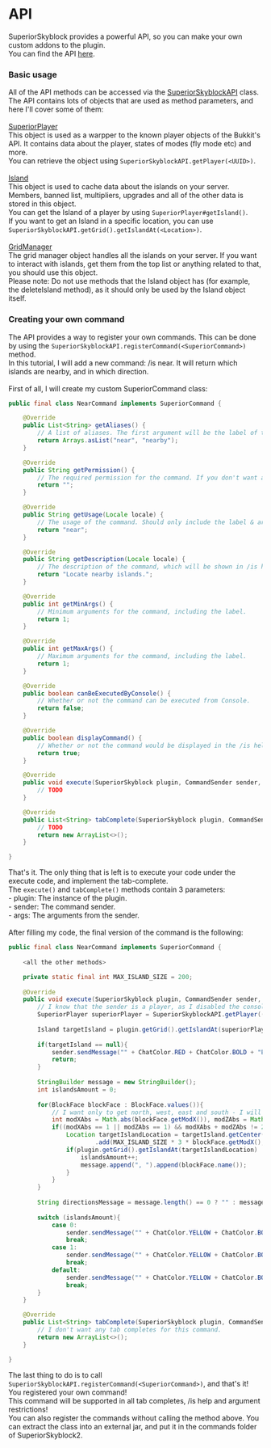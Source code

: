 # API
SuperiorSkyblock provides a powerful API, so you can make your own custom addons to the plugin.<br>
You can find the API [here](https://github.com/OmerBenGera/SuperiorSkyblockAPI).<br>

### Basic usage
All of the API methods can be accessed via the [SuperiorSkyblockAPI](https://github.com/OmerBenGera/SuperiorSkyblockAPI/blob/master/src/main/java/com/bgsoftware/superiorskyblock/api/SuperiorSkyblockAPI.java#L21) class.<br>
The API contains lots of objects that are used as method parameters, and here I'll cover some of them:<br><br>
[SuperiorPlayer](https://github.com/OmerBenGera/SuperiorSkyblockAPI/blob/3cd75af980c19061aa0d6fb1120ea8560c26017a/src/main/java/com/bgsoftware/superiorskyblock/api/wrappers/SuperiorPlayer.java#L20)<br>
This object is used as a warpper to the known player objects of the Bukkit's API. It contains data about the player, states of modes (fly mode etc) and more.<br>
You can retrieve the object using `SuperiorSkyblockAPI.getPlayer(<UUID>)`. <br><br>
[Island](https://github.com/OmerBenGera/SuperiorSkyblockAPI/blob/3cd75af980c19061aa0d6fb1120ea8560c26017a/src/main/java/com/bgsoftware/superiorskyblock/api/island/Island.java#L25)<br>
This object is used to cache data about the islands on your server. Members, banned list, multipliers, upgrades and all of the other data is stored in this object.<br>
You can get the Island of a player by using `SuperiorPlayer#getIsland()`.<br>
If you want to get an Island in a specific location, you can use `SuperiorSkyblockAPI.getGrid().getIslandAt(<Location>)`.<br><br>
[GridManager](https://github.com/OmerBenGera/SuperiorSkyblockAPI/blob/3cd75af980c19061aa0d6fb1120ea8560c26017a/src/main/java/com/bgsoftware/superiorskyblock/api/handlers/GridManager.java#L17)<br>
The grid manager object handles all the islands on your server. If you want to interact with islands, get them from the top list or anything related to that, you should use this object.<br>
Please note: Do not use methods that the Island object has (for example, the deleteIsland method), as it should only be used by the Island object itself.<br>

### Creating your own command
The API provides a way to register your own commands. This can be done by using the `SuperiorSkyblockAPI.registerCommand(<SuperiorCommand>)` method.<br>
In this tutorial, I will add a new command: /is near. It will return which islands are nearby, and in which direction.<br><br>
First of all, I will create my custom SuperiorCommand class:<br>
```java
public final class NearCommand implements SuperiorCommand {

    @Override
    public List<String> getAliases() {
        // A list of aliases. The first argument will be the label of the subcommand.
        return Arrays.asList("near", "nearby");
    }

    @Override
    public String getPermission() {
        // The required permission for the command. If you don't want a specific permission, use "".
        return "";
    }

    @Override
    public String getUsage(Locale locale) {
        // The usage of the command. Should only include the label & arguments of the command.
        return "near";
    }

    @Override
    public String getDescription(Locale locale) {
        // The description of the command, which will be shown in /is help.
        return "Locate nearby islands.";
    }

    @Override
    public int getMinArgs() {
        // Minimum arguments for the command, including the label.
        return 1;
    }

    @Override
    public int getMaxArgs() {
        // Maximum arguments for the command, including the label.
        return 1;
    }

    @Override
    public boolean canBeExecutedByConsole() {
        // Whether or not the command can be executed from Console.
        return false;
    }

    @Override
    public boolean displayCommand() {
        // Whether or not the command would be displayed in the /is help list.
        return true;
    }

    @Override
    public void execute(SuperiorSkyblock plugin, CommandSender sender, String[] args) {
        // TODO
    }

    @Override
    public List<String> tabComplete(SuperiorSkyblock plugin, CommandSender sender, String[] args) {
        // TODO
        return new ArrayList<>();
    }

}
```
That's it. The only thing that is left is to execute your code under the execute code, and implement the tab-complete.<br>
The `execute()` and `tabComplete()` methods contain 3 parameters:<br>
\- plugin: The instance of the plugin.<br>
\- sender: The command sender.<br>
\- args: The arguments from the sender.<br><br>
After filling my code, the final version of the command is the following:<br>
```java
public final class NearCommand implements SuperiorCommand {
    
    <all the other methods>

    private static final int MAX_ISLAND_SIZE = 200;
    
    @Override
    public void execute(SuperiorSkyblock plugin, CommandSender sender, String[] args) {
        // I know that the sender is a player, as I disabled the console from executing.
        SuperiorPlayer superiorPlayer = SuperiorSkyblockAPI.getPlayer((Player) sender);
        
        Island targetIsland = plugin.getGrid().getIslandAt(superiorPlayer.getLocation());
        
        if(targetIsland == null){
            sender.sendMessage("" + ChatColor.RED + ChatColor.BOLD + "Error | " + ChatColor.GRAY + "You must stand inside an island.");
            return;
        }
        
        StringBuilder message = new StringBuilder();
        int islandsAmount = 0;
        
        for(BlockFace blockFace : BlockFace.values()){
            // I want only to get north, west, east and south - I will just check if their modX is -+1 or their modZ is -+1, but not both.
            int modXAbs = Math.abs(blockFace.getModX()), modZAbs = Math.abs(blockFace.getModZ());
            if((modXAbs == 1 || modZAbs == 1) && modXAbs + modZAbs != 2){
                Location targetIslandLocation = targetIsland.getCenter(World.Environment.NORMAL)
                        .add(MAX_ISLAND_SIZE * 3 * blockFace.getModX(), 0, MAX_ISLAND_SIZE * 3 * blockFace.getModZ());
                if(plugin.getGrid().getIslandAt(targetIslandLocation) != null) {
                    islandsAmount++;
                    message.append(", ").append(blockFace.name());
                }
            }
        }
        
        String directionsMessage = message.length() == 0 ? "" : message.substring(2);
        
        switch (islandsAmount){
            case 0:
                sender.sendMessage("" + ChatColor.YELLOW + ChatColor.BOLD + "Island | " + ChatColor.GRAY + "No islands were found.");
                break;
            case 1:
                sender.sendMessage("" + ChatColor.YELLOW + ChatColor.BOLD + "Island | " + ChatColor.GRAY + "There is one island at " + directionsMessage + ".");
                break;
            default:
                sender.sendMessage("" + ChatColor.YELLOW + ChatColor.BOLD + "Island | " + ChatColor.GRAY + "There are islands at " + directionsMessage + ".");
                break;
        }
    }

    @Override
    public List<String> tabComplete(SuperiorSkyblock plugin, CommandSender sender, String[] args) {
        // I don't want any tab completes for this command.
        return new ArrayList<>();
    }

}
```
The last thing to do is to call `SuperiorSkyblockAPI.registerCommand(<SuperiorCommand>)`, and that's it! You registered your own command!<br>
This command will be supported in all tab completes, /is help and argument restrictions!<br>
You can also register the commands without calling the method above. You can extract the class into an external jar, and put it in the commands folder of SuperiorSkyblock2.